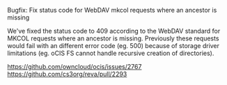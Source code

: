 Bugfix: Fix status code for WebDAV mkcol requests where an ancestor is missing

We've fixed the status code to 409 according to the WebDAV standard for MKCOL
requests where an ancestor is missing. Previously these requests would fail
with an different error code (eg. 500) because of storage driver limitations
(eg. oCIS FS cannot handle recursive creation of directories). 

https://github.com/owncloud/ocis/issues/2767
https://github.com/cs3org/reva/pull/2293
